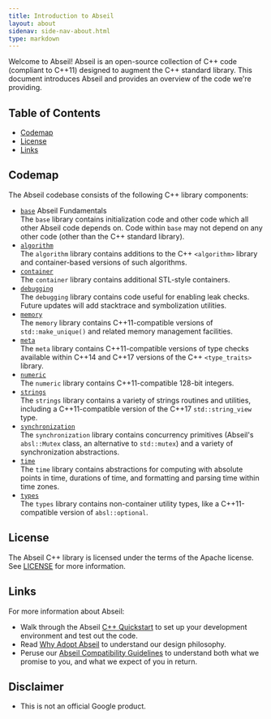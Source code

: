 ```yaml
---
title: Introduction to Abseil
layout: about
sidenav: side-nav-about.html
type: markdown
---
```


Welcome to Abseil! Abseil is an open-source collection of C++ code (compliant to
C++11) designed to augment the C++ standard library. This document introduces
Abseil and provides an overview of the code we're providing.

## Table of Contents

- [Codemap](#codemap)
- [License](#license)
- [Links](#links)

## Codemap

The Abseil codebase consists of the following C++ library components:

* [`base`](https://github.com/abseil/abseil-cpp/tree/master/absl/base) Abseil Fundamentals
  <br /> The `base` library contains initialization code and other code which
  all other Abseil code depends on. Code within `base` may not depend on any
  other code (other than the C++ standard library).
* [`algorithm`](https://github.com/abseil/abseil-cpp/tree/master/absl/algorithm)
  <br /> The `algorithm` library contains additions to the C++ `<algorithm>`
  library and container-based versions of such algorithms.
* [`container`](https://github.com/abseil/abseil-cpp/tree/master/absl/container)
  <br /> The `container` library contains additional STL-style containers.
* [`debugging`](https://github.com/abseil/abseil-cpp/tree/master/absl/debugging)
  <br /> The `debugging` library contains code useful for enabling leak
  checks. Future updates will add stacktrace and symbolization utilities.
* [`memory`](https://github.com/abseil/abseil-cpp/tree/master/absl/memory)
  <br /> The `memory` library contains C++11-compatible versions of
  `std::make_unique()` and related memory management facilities.
* [`meta`](https://github.com/abseil/abseil-cpp/tree/master/absl/meta)
  <br /> The `meta` library contains C++11-compatible versions of type checks
  available within C++14 and C++17 versions of the C++ `<type_traits>` library.
* [`numeric`](https://github.com/abseil/abseil-cpp/tree/master/absl/numeric)
  <br /> The `numeric` library contains C++11-compatible 128-bit integers.
* [`strings`](https://github.com/abseil/abseil-cpp/tree/master/absl/strings)
  <br /> The `strings` library contains a variety of strings routines and
  utilities, including a C++11-compatible version of the C++17
  `std::string_view` type.
* [`synchronization`](https://github.com/abseil/abseil-cpp/tree/master/absl/synchronization)
  <br /> The `synchronization` library contains concurrency primitives (Abseil's
  `absl::Mutex` class, an alternative to `std::mutex`) and a variety of
  synchronization abstractions.
* [`time`](https://github.com/abseil/abseil-cpp/tree/master/absl/time)
  <br /> The `time` library contains abstractions for computing with absolute
  points in time, durations of time, and formatting and parsing time within
  time zones.
* [`types`](https://github.com/abseil/abseil-cpp/tree/master/absl/types)
  <br /> The `types` library contains non-container utility types, like a 
  C++11-compatible version of `absl::optional`.

## License

The Abseil C++ library is licensed under the terms of the Apache
license. See [LICENSE](https://github.com/abseil/abseil-cpp/blob/master/LICENSE)
for more information.

## Links

For more information about Abseil:

* Walk through the Abseil [C++ Quickstart](/docs/cpp/quickstart) to set up your
  development environment and test out the code.
* Read [Why Adopt Abseil](/about/philosophy) to understand our design
  philosophy.
* Peruse our [Abseil Compatibility Guidelines](/about/compatibility) to
  understand both what we promise to you, and what we expect of you in return.

## Disclaimer

*   This is not an official Google product.
